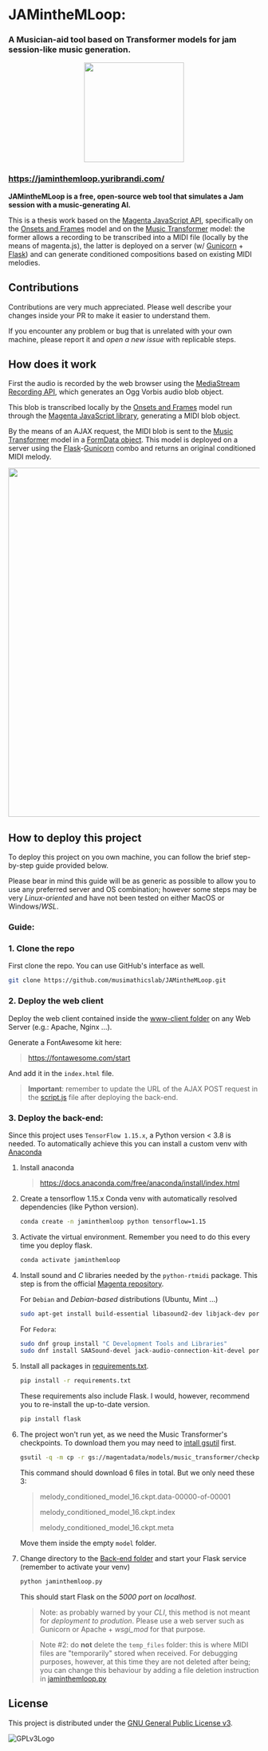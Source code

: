 # JAMintheMLoop: 

### A Musician-aid tool based on Transformer models for jam session-like music generation.

<p align='center'> 
    <img src=https://github.com/musimathicslab/JAMintheMLoop/assets/52039988/7bf38b1c-293b-4662-a5aa-34a35c9f7703 width=200>
</p>

### https://jaminthemloop.yuribrandi.com/
**JAMintheMLoop is a free, open-source web tool that simulates a Jam session with a music-generating AI.**

This is a thesis work based on the [Magenta JavaScript API](https://github.com/magenta/magenta-js), specifically on the [Onsets and Frames](https://arxiv.org/abs/1710.11153) model and on the [Music Transformer](https://arxiv.org/abs/1809.04281) model: the former allows a recording to be transcribed into a MIDI file (locally by the means of magenta.js), the latter is deployed on a server (w/ [Gunicorn](https://gunicorn.org/) + [Flask](https://flask.palletsprojects.com/)) and can generate conditioned compositions based on existing MIDI melodies.

## Contributions

Contributions are very much appreciated. Please well describe your changes inside your PR to make it easier to understand them.

If you encounter any problem or bug that is unrelated with your own machine, please report it and *open a new issue* with replicable steps. 
## How does it work

First the audio is recorded by the web browser using the [MediaStream Recording API](https://developer.mozilla.org/en-US/docs/Web/API/MediaStream_Recording_API), which generates an Ogg Vorbis audio blob object. 

This blob is transcribed locally by the [Onsets and Frames](https://arxiv.org/abs/1710.11153) model run through the [Magenta JavaScript library](https://github.com/magenta/magenta-js), generating a MIDI blob object.

By the means of an AJAX request, the MIDI blob is sent to the [Music Transformer](https://arxiv.org/abs/1809.04281) model in a [FormData object](https://developer.mozilla.org/en-US/docs/Web/API/FormData). This model is deployed on a server using the [Flask](https://flask.palletsprojects.com/)-[Gunicorn](https://gunicorn.org/) combo and returns an original conditioned MIDI melody.

<center> 
    <img src=https://github.com/musimathicslab/JAMintheMLoop/assets/52039988/0d60b945-ae0e-4a4b-b36d-bc588ab0eb05 width=700>
</center>

## How to deploy this project

To deploy this project on you own machine, you can follow the brief step-by-step guide provided below. 

Please bear in mind this guide will be as generic as possible to allow you to use any preferred server and OS combination; however some steps may be very *Linux-oriented* and have not been tested on either MacOS or Windows/*WSL*.

### Guide:
### 1. Clone the repo
First clone the repo. You can use GitHub's interface as well.
 ```bash 
git clone https://github.com/musimathicslab/JAMintheMLoop.git 
```
### 2. Deploy the web client 
Deploy the web client contained inside the [www-client folder](www-client) on any Web Server (e.g.: Apache, Nginx ...).

Generate a FontAwesome kit here:

 >https://fontawesome.com/start

 And add it in the ``index.html`` file.

> **Important**: remember to update the URL of the AJAX POST request in the [script.js](www-client/scripts/script.js) file after deploying the back-end.

### 3. Deploy the back-end:

Since this project uses ``TensorFlow 1.15.x``, a Python version < 3.8 is needed. To automatically achieve this you can install a custom venv with [Anaconda](https://www.anaconda.com/download)

1. Install anaconda 
    > https://docs.anaconda.com/free/anaconda/install/index.html

2. Create a tensorflow 1.15.x Conda venv with automatically resolved dependencies (like Python version).

    ```bash 
    conda create -n jaminthemloop python tensorflow=1.15
    ```
3. Activate the virtual environment. Remember you need to do this every time you deploy flask.
     ```bash 
    conda activate jaminthemloop
    ```
4. Install sound and *C* libraries needed by the ``python-rtmidi`` package. This step is from the official [Magenta repository](https://github.com/magenta/magenta).

    For ``Debian`` and *Debian-based* distributions (Ubuntu, Mint ...)
    ```bash 
    sudo apt-get install build-essential libasound2-dev libjack-dev portaudio19-dev
    ```

    For ``Fedora``:
    ```bash 
    sudo dnf group install "C Development Tools and Libraries"
    sudo dnf install SAASound-devel jack-audio-connection-kit-devel portaudio-devel
    ```

5. Install all packages in [requirements.txt](requirements.txt).
     ```bash 
    pip install -r requirements.txt
    ```
    These requirements also include Flask. I would, however, recommend you to re-install the up-to-date version.
    ```bash 
    pip install flask
    ```
6. The project won't run yet, as we need the Music Transformer's checkpoints. To download them you may need to [intall gsutil]() first.

    ```bash
    gsutil -q -m cp -r gs://magentadata/models/music_transformer/checkpoints/*
    ```

    This command should download 6 files in total. But we only need these 3: 

    > melody_conditioned_model_16.ckpt.data-00000-of-00001
    >
    > melody_conditioned_model_16.ckpt.index
    >
    > melody_conditioned_model_16.ckpt.meta

    Move them inside the empty ``model`` folder. 

7. Change directory to the [Back-end folder](Flask-back-end) and start your Flask service (remember to activate your venv)
    ```bash 
    python jaminthemloop.py
    ```
    This should start Flask on the *5000 port* on *localhost*.

    > Note: as probably warned by your *CLI*, this method is not meant for *deployment to prodution*. Please use a web server such as Gunicorn or Apache + *wsgi_mod* for that purpose.

    > Note #2: do **not** delete the ``temp_files`` folder: this is where MIDI files are "temporarily" stored when received. For debugging purposes, however, at this time they are not deleted after being; you can change this behaviour by adding a file deletion instruction in [jaminthemloop.py](Flask-back-end/jaminthemloop.py)
    


## License

This project is distributed under the [GNU General Public License v3](LICENSE.md).

![GPLv3Logo](https://www.gnu.org/graphics/gplv3-127x51.png)
